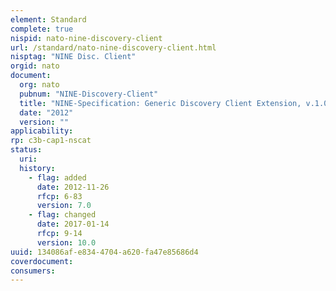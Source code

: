 ```yaml
---
element: Standard
complete: true
nispid: nato-nine-discovery-client
url: /standard/nato-nine-discovery-client.html
nisptag: "NINE Disc. Client"
orgid: nato
document:
  org: nato
  pubnum: "NINE-Discovery-Client"
  title: "NINE-Specification: Generic Discovery Client Extension, v.1.0.3"
  date: "2012"
  version: ""
applicability:
rp: c3b-cap1-nscat
status:
  uri: 
  history: 
    - flag: added
      date: 2012-11-26
      rfcp: 6-83
      version: 7.0
    - flag: changed
      date: 2017-01-14
      rfcp: 9-14
      version: 10.0
uuid: 134086af-e834-4704-a620-fa47e85686d4
coverdocument:
consumers:
---
```

